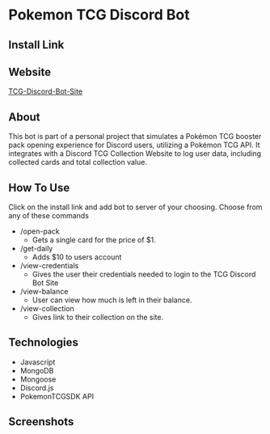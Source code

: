# Pokemon TCG Discord Bot

## Install Link

## Website 

[TCG-Discord-Bot-Site](https://discord-tcg-bot-app-83248ef6c529.herokuapp.com/)

## About

This bot is part of a personal project that simulates a Pokémon TCG booster pack opening experience for Discord users, utilizing a Pokémon TCG API. It integrates with a Discord TCG Collection Website to log user data, including collected cards and total collection value.

## How To Use

Click on the install link and add bot to server of your choosing.
Choose from any of these commands

- /open-pack
    - Gets a single card for the price of $1.
- /get-daily
    - Adds $10 to users account
- /view-credentials
    - Gives the user their credentials needed to login to the TCG Discord Bot Site
- /view-balance
    - User can view how much is left in their balance.
- /view-collection
    - Gives link to their collection on the site. 

## Technologies

- Javascript
- MongoDB
- Mongoose
- Discord.js
- PokemonTCGSDK API

## Screenshots